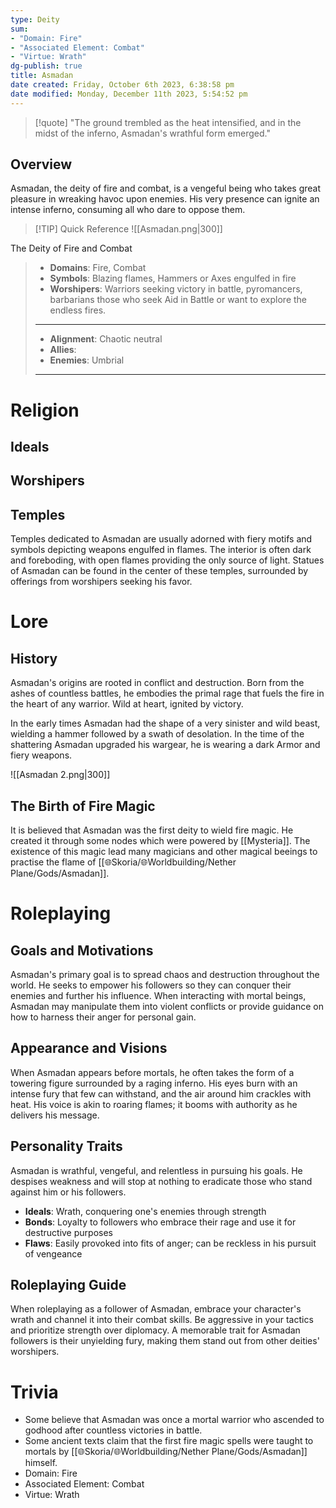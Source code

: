 ```yaml
---
type: Deity
sum:
- "Domain: Fire"
- "Associated Element: Combat"
- "Virtue: Wrath"
dg-publish: true
title: Asmadan
date created: Friday, October 6th 2023, 6:38:58 pm
date modified: Monday, December 11th 2023, 5:54:52 pm
---
```


> [!quote] "The ground trembled as the heat intensified, and in the midst of the inferno, Asmadan's wrathful form emerged."

## Overview

Asmadan, the deity of fire and combat, is a vengeful being who takes great pleasure in wreaking havoc upon enemies. His very presence can ignite an intense inferno, consuming all who dare to oppose them.

> [!TIP] Quick Reference
> ![[Asmadan.png|300]]
> 

The Deity of Fire and Combat

>- **Domains**: Fire, Combat
>- **Symbols**: Blazing flames, Hammers or Axes engulfed in fire
>- **Worshipers**: Warriors seeking victory in battle, pyromancers, barbarians
>  those who seek Aid in Battle or want to explore the endless fires.
> ____
>- **Alignment**: Chaotic neutral
>- **Allies**: 
>- **Enemies**: Umbrial
>____
>

# Religion
## Ideals

## Worshipers

## Temples

Temples dedicated to Asmadan are usually adorned with fiery motifs and symbols depicting weapons engulfed in flames. The interior is often dark and foreboding, with open flames providing the only source of light. Statues of Asmadan can be found in the center of these temples, surrounded by offerings from worshipers seeking his favor.

# Lore
## History

Asmadan's origins are rooted in conflict and destruction. Born from the ashes of countless battles, he embodies the primal rage that fuels the fire in the heart of any warrior. Wild at heart, ignited by victory. 

In the early times Asmadan had the shape of a very sinister and wild beast, wielding a hammer followed by a swath of desolation. In the time of the shattering Asmadan upgraded his wargear, he is wearing a dark Armor and fiery weapons.

![[Asmadan 2.png|300]]

## The Birth of Fire Magic

It is believed that Asmadan was the first deity to wield fire magic. He created it through some nodes which were powered by [[Mysteria]]. The existence of this magic lead many magicians and other magical beeings to practise the flame of [[🌐Skoria/🌐Worldbuilding/Nether Plane/Gods/Asmadan]].

# Roleplaying
## Goals and Motivations

Asmadan's primary goal is to spread chaos and destruction throughout the world. He seeks to empower his followers so they can conquer their enemies and further his influence. When interacting with mortal beings, Asmadan may manipulate them into violent conflicts or provide guidance on how to harness their anger for personal gain.

## Appearance and Visions

When Asmadan appears before mortals, he often takes the form of a towering figure surrounded by a raging inferno. His eyes burn with an intense fury that few can withstand, and the air around him crackles with heat. His voice is akin to roaring flames; it booms with authority as he delivers his message.

## Personality Traits

Asmadan is wrathful, vengeful, and relentless in pursuing his goals. He despises weakness and will stop at nothing to eradicate those who stand against him or his followers.

- **Ideals**: Wrath, conquering one's enemies through strength
- **Bonds**: Loyalty to followers who embrace their rage and use it for destructive purposes
- **Flaws**: Easily provoked into fits of anger; can be reckless in his pursuit of vengeance

## Roleplaying Guide

When roleplaying as a follower of Asmadan, embrace your character's wrath and channel it into their combat skills. Be aggressive in your tactics and prioritize strength over diplomacy. A memorable trait for Asmadan followers is their unyielding fury, making them stand out from other deities' worshipers.

# Trivia
- Some believe that Asmadan was once a mortal warrior who ascended to godhood after countless victories in battle.
- Some ancient texts claim that the first fire magic spells were taught to mortals by [[🌐Skoria/🌐Worldbuilding/Nether Plane/Gods/Asmadan]] himself.
- Domain: Fire
- Associated Element: Combat
- Virtue: Wrath
 
